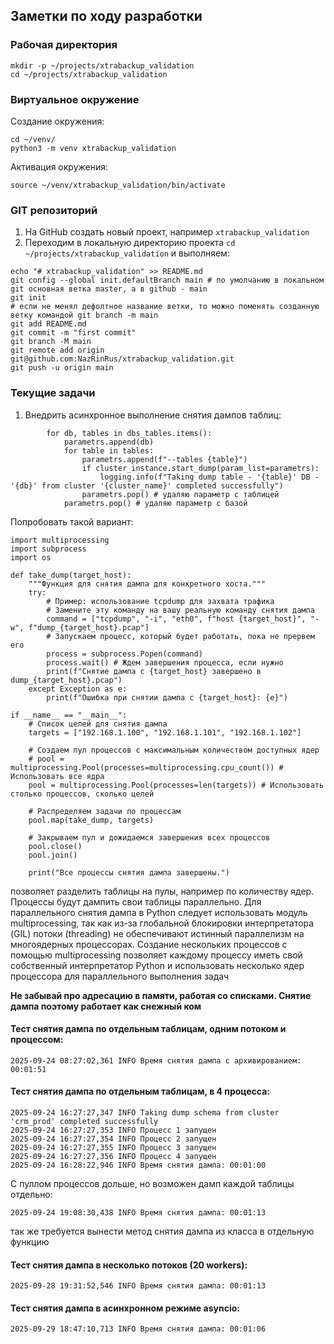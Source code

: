 ## Заметки по ходу разработки
### Рабочая директория
```
mkdir -p ~/projects/xtrabackup_validation
cd ~/projects/xtrabackup_validation
```
### Виртуальное окружение
Создание окружения:
```
cd ~/venv/
python3 -m venv xtrabackup_validation
```
Активация окружения:
```
source ~/venv/xtrabackup_validation/bin/activate
```
### GIT репозиторий
1. На GitHub создать новый проект, например `xtrabackup_validation`
2. Переходим в локальную директорию проекта `cd ~/projects/xtrabackup_validation` и выполняем:
```
echo "# xtrabackup_validation" >> README.md
git config --global init.defaultBranch main # по умолчанию в локальном git основная ветка master, а в github - main
git init
# если не менял дефолтное название ветки, то можно поменять созданную ветку командой git branch -m main
git add README.md
git commit -m "first commit"
git branch -M main
git remote add origin git@github.com:NazRinRus/xtrabackup_validation.git
git push -u origin main
```
### Текущие задачи
1. Внедрить асинхронное выполнение снятия дампов таблиц:
```
        for db, tables in dbs_tables.items():
            parametrs.append(db)
            for table in tables:
                parametrs.append(f"--tables {table}")
                if cluster_instance.start_dump(param_list=parametrs):
                    logging.info(f"Taking dump table - '{table}' DB - '{db}' from cluster '{cluster_name}' completed successfully")
                parametrs.pop() # удаляю параметр с таблицей
            parametrs.pop() # удаляю параметр с базой
```
Попробовать такой вариант:
```
import multiprocessing
import subprocess
import os

def take_dump(target_host):
    """Функция для снятия дампа для конкретного хоста."""
    try:
        # Пример: использование tcpdump для захвата трафика
        # Замените эту команду на вашу реальную команду снятия дампа
        command = ["tcpdump", "-i", "eth0", f"host {target_host}", "-w", f"dump_{target_host}.pcap"]
        # Запускаем процесс, который будет работать, пока не прервем его
        process = subprocess.Popen(command)
        process.wait() # Ждем завершения процесса, если нужно
        print(f"Снятие дампа с {target_host} завершено в dump_{target_host}.pcap")
    except Exception as e:
        print(f"Ошибка при снятии дампа с {target_host}: {e}")

if __name__ == "__main__":
    # Список целей для снятия дампа
    targets = ["192.168.1.100", "192.168.1.101", "192.168.1.102"]

    # Создаем пул процессов с максимальным количеством доступных ядер
    # pool = multiprocessing.Pool(processes=multiprocessing.cpu_count()) # Использовать все ядра
    pool = multiprocessing.Pool(processes=len(targets)) # Использовать столько процессов, сколько целей

    # Распределяем задачи по процессам
    pool.map(take_dump, targets)

    # Закрываем пул и дожидаемся завершения всех процессов
    pool.close()
    pool.join()

    print("Все процессы снятия дампа завершены.")
```
позволяет разделить таблицы на пулы, например по количеству ядер. Процессы будут дампить свои таблицы параллельно.
Для параллельного снятия дампа в Python следует использовать модуль multiprocessing, так как из-за глобальной блокировки интерпретатора (GIL) потоки (threading) не обеспечивают истинный параллелизм на многоядерных процессорах. Создание нескольких процессов с помощью multiprocessing позволяет каждому процессу иметь свой собственный интерпретатор Python и использовать несколько ядер процессора для параллельного выполнения задач


**Не забывай про адресацию в памяти, работая со списками. Снятие дампа поэтому работает как снежный ком**

#### Тест снятия дампа по отдельным таблицам, одним потоком и процессом:
```
2025-09-24 08:27:02,361 INFO Время снятия дампа с архивированием: 00:01:51
```
#### Тест снятия дампа по отдельным таблицам, в 4 процесса:
```
2025-09-24 16:27:27,347 INFO Taking dump schema from cluster 'crm_prod' completed successfully
2025-09-24 16:27:27,353 INFO Процесс 1 запущен
2025-09-24 16:27:27,354 INFO Процесс 2 запущен
2025-09-24 16:27:27,355 INFO Процесс 3 запущен
2025-09-24 16:27:27,356 INFO Процесс 4 запущен
2025-09-24 16:28:22,946 INFO Время снятия дампа: 00:01:00
```
С пуллом процессов дольше, но возможен дамп каждой таблицы отдельно:
```
2025-09-24 19:08:30,438 INFO Время снятия дампа: 00:01:13
```
так же требуется вынести метод снятия дампа из класса в отдельную функцию
#### Тест снятия дампа в несколько потоков (20 workers):
```
2025-09-28 19:31:52,546 INFO Время снятия дампа: 00:01:13
```
#### Тест снятия дампа в асинхронном режиме asyncio:
```
2025-09-29 18:47:10,713 INFO Время снятия дампа: 00:01:06
```

